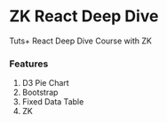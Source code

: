 # ZK React Deep Dive
Tuts+ React Deep Dive Course with ZK

### Features
1. D3 Pie Chart
2. Bootstrap
3. Fixed Data Table
4. ZK